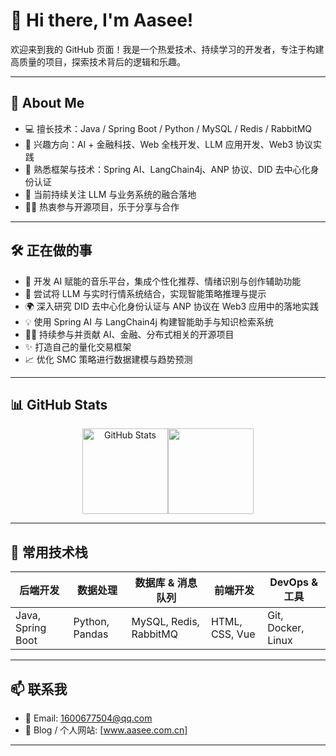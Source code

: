 <!--- - 👋 Hi, I’m @Aas-ee
- 👀 没啥事就码码码
- 🌱 谁来帮我整理文档啊
- 💞️ 这是我的[Api开放平台](http://www.aasee.com.cn:8000)，内有多种有趣api可以在线调用哦！
- 📫 这是我的[博客](http://www.aasee.com.cn)平台，什么？里面还能看歌曲评论情感分析！！！ --->

<!--- [![Top Langs](https://github-readme-stats.vercel.app/api/top-langs/?username=Aas-ee)](https://github.com/anuraghazra/github-readme-stats) --->

<!--- <img align="" height="137px" src="https://github-readme-stats.vercel.app/api?username=Aas-ee&hide_title=true&hide_border=true&show_icons=true&include_all_commits=true&line_height=21&bg_color=0,EC6C6C,FFD479,FFFC79,73FA79&theme=graywhite&locale=cn" /><img align="" height="137px" src="https://github-readme-stats.vercel.app/api/top-langs/?username=Aas-ee&hide_title=true&hide_border=true&layout=compact&bg_color=0,73FA79,73FDFF,D783FF&theme=graywhite&locale=cn" /> --->
<!---<img align="center" src="https://github-readme-stats.vercel.app/api?username=Aas-ee&show_icons=true&theme=radical"> --->

<!---
Aas-ee/Aas-ee is a ✨ special ✨ repository because its `README.md` (this file) appears on your GitHub profile.
You can click the Preview link to take a look at your changes.
--->


# 👋 Hi there, I'm Aasee!

欢迎来到我的 GitHub 页面！我是一个热爱技术、持续学习的开发者，专注于构建高质量的项目，探索技术背后的逻辑和乐趣。

---

## 🚀 About Me

- 💻 擅长技术：Java / Spring Boot / Python / MySQL / Redis / RabbitMQ
- 🧠 兴趣方向：AI + 金融科技、Web 全栈开发、LLM 应用开发、Web3 协议实践
- 🧩 熟悉框架与技术：Spring AI、LangChain4j、ANP 协议、DID 去中心化身份认证
- 🌱 当前持续关注 LLM 与业务系统的融合落地
- 🧑‍💻 热衷参与开源项目，乐于分享与合作

---

## 🛠️ 正在做的事
- 🤖 开发 AI 赋能的音乐平台，集成个性化推荐、情绪识别与创作辅助功能  
- 🧩 尝试将 LLM 与实时行情系统结合，实现智能策略推理与提示  
- 🌍 深入研究 DID 去中心化身份认证与 ANP 协议在 Web3 应用中的落地实践  
- 💡 使用 Spring AI 与 LangChain4j 构建智能助手与知识检索系统  
- 🧑‍💻 持续参与并贡献 AI、金融、分布式相关的开源项目
- ✨ 打造自己的量化交易框架  
- 📈 优化 SMC 策略进行数据建模与趋势预测  

---

## 📊 GitHub Stats

<p align="center">
  <img align="" height="137px" src="https://github-readme-stats.vercel.app/api?username=Aas-ee&hide_title=true&hide_border=true&show_icons=true&include_all_commits=true&line_height=21&bg_color=0,EC6C6C,FFD479,FFFC79,73FA79&theme=graywhite&locale=cn"  alt="GitHub Stats" /><img align="" height="137px" src="https://github-readme-stats.vercel.app/api/top-langs/?username=Aas-ee&hide_title=true&hide_border=true&layout=compact&bg_color=0,73FA79,73FDFF,D783FF&theme=graywhite&locale=cn" />
</p>

---

## 🔧 常用技术栈

| 后端开发 | 数据处理 | 数据库 & 消息队列 | 前端开发 | DevOps & 工具 |
|----------|----------|------------------|-----------|----------------|
| Java, Spring Boot | Python, Pandas | MySQL, Redis, RabbitMQ | HTML, CSS, Vue | Git, Docker, Linux |

---

## 📫 联系我

- 📮 Email: 1600677504@qq.com  
- 💼 Blog / 个人网站: [www.aasee.com.cn]  

---




